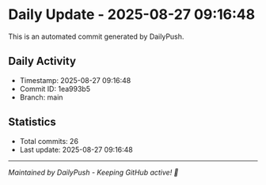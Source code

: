 # Daily Update - 2025-08-27 09:16:48

This is an automated commit generated by DailyPush.

## Daily Activity
- Timestamp: 2025-08-27 09:16:48
- Commit ID: 1ea993b5
- Branch: main

## Statistics
- Total commits: 26
- Last update: 2025-08-27 09:16:48

---
*Maintained by DailyPush - Keeping GitHub active! 🚀*
